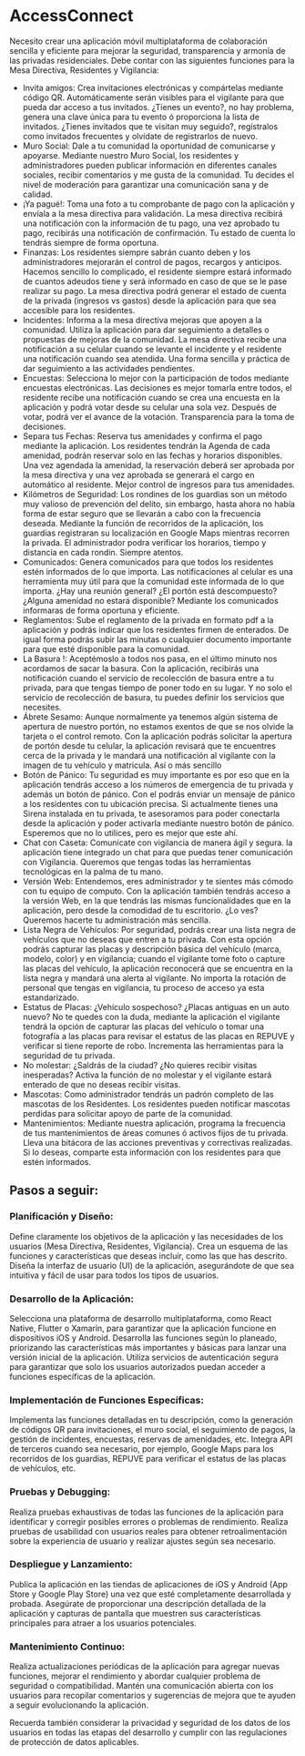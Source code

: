# AccessConnect

Necesito crear una aplicación móvil multiplataforma de colaboración sencilla y eficiente para mejorar la seguridad, transparencia y armonía de las privadas residenciales. Debe contar con las siguientes funciones para la Mesa Directiva, Residentes y Vigilancia:

- Invita amigos: Crea invitaciones electrónicas y compártelas mediante código QR. Automáticamente serán visibles para el vigilante para que pueda dar acceso a tus invitados. ¿Tienes un evento?, no hay problema, genera una clave única para tu evento ó proporciona la lista de invitados. ¿Tienes invitados que te visitan muy seguido?, regístralos como invitados frecuentes y olvídate de registrarlos de nuevo.
- Muro Social: Dale a tu comunidad la oportunidad de comunicarse y apoyarse. Mediante nuestro Muro Social, los residentes y administradores pueden publicar información en diferentes canales sociales, recibir comentarios y me gusta de la comunidad. Tu decides el nivel de moderación para garantizar una comunicación sana y de calidad.
- ¡Ya pagué!: Toma una foto a tu comprobante de pago con la aplicación y envíala a la mesa directiva para validación. La mesa directiva recibirá una notificación con la información de tu pago, una vez aprobado tu pago, recibirás una notificación de confirmación. Tu estado de cuenta lo tendrás siempre de forma oportuna.
- Finanzas: Los residentes siempre sabrán cuanto deben y los administradores mejorarán el control de pagos, recargos y anticipos. Hacemos sencillo lo complicado, el residente siempre estará informado de cuantos adeudos tiene y será informado en caso de que se le pase realizar su pago. La mesa directiva podrá generar el estado de cuenta de la privada (ingresos vs gastos) desde la aplicación para que sea accesible para los residentes.
- Incidentes: Informa a la mesa directiva mejoras que apoyen a la comunidad. Utiliza la aplicación para dar seguimiento a detalles o propuestas de mejoras de la comunidad. La mesa directiva recibe una notificación a su celular cuando se levante el incidente y el residente una notificación cuando sea atendida. Una forma sencilla y práctica de dar seguimiento a las actividades pendientes.
- Encuestas: Selecciona lo mejor con la participación de todos mediante encuestas electrónicas. Las decisiones es mejor tomarla entre todos, el residente recibe una notificación cuando se crea una encuesta en la aplicación y podrá votar desde su celular una sola vez. Después de votar, podrá ver el avance de la votación. Transparencia para la toma de decisiones.
- Separa tus Fechas: Reserva tus amenidades y confirma el pago mediante la aplicación. Los residentes tendrán la Agenda de cada amenidad, podrán reservar solo en las fechas y horarios disponibles. Una vez agendada la amenidad, la reservación deberá ser aprobada por la mesa directiva y una vez aprobada se generará el cargo en automático al residente. Mejor control de ingresos para tus amenidades.
- Kilómetros de Seguridad: Los rondines de los guardias son un método muy valioso de prevención del delito, sin embargo, hasta ahora no había forma de estar seguro que se llevarán a cabo con la frecuencia deseada. Mediante la función de recorridos de la aplicación, los guardias registraran su localización en Google Maps mientras recorren la privada. El administrador podra verificar los horarios, tiempo y distancia en cada rondin. Siempre atentos.
- Comunicados: Genera comunicados para que todos los residentes estén informados de lo que importa. Las notificaciones al celular es una herramienta muy útil para que la comunidad este informada de lo que importa. ¿Hay una reunión general? ¿El portón está descompuesto? ¿Alguna amenidad no estará disponible? Mediante los comunicados informaras de forma oportuna y eficiente.
- Reglamentos: Sube el reglamento de la privada en formato pdf a la aplicación y podrás indicar que los residentes firmen de enterados. De igual forma podrás subir las minutas o cualquier documento importante para que esté disponible para la comunidad.
- La Basura !: Aceptémoslo a todos nos pasa, en el último minuto nos acordamos de sacar la basura. Con la aplicación, recibirás una notificación cuando el servicio de recolección de basura entre a tu privada, para que tengas tiempo de poner todo en su lugar. Y no solo el servicio de recolección de basura, tu puedes definir los servicios que necesites.
- Ábrete Sesamo: Aunque normalmente ya tenemos algún sistema de apertura de nuestro portón, no estamos exentos de que se nos olvide la tarjeta o el control remoto. Con la aplicación podrás solicitar la apertura de portón desde tu celular, la aplicación revisará que te encuentres cerca de la privada y le mandará una notificación al vigilante con la imagen de tu vehículo y matricula. Así o más sencillo
- Botón de Pánico: Tu seguridad es muy importante es por eso que en la aplicación tendrás acceso a los números de emergencia de tu privada y además un botón de pánico. Con el podrás enviar un mensaje de pánico a los residentes con tu ubicación precisa. Si actualmente tienes una Sirena instalada en tu privada, te asesoramos para poder conectarla desde la aplicación y poder activarla mediante nuestro botón de pánico. Esperemos que no lo utilices, pero es mejor que este ahí.
- Chat con Caseta: Comunícate con vigilancia de manera ágil y segura. la aplicación tiene integrado un chat para que puedas tener comunicación con Vigilancia. Queremos que tengas todas las herramientas tecnológicas en la palma de tu mano.
- Versión Web: Entendemos, eres administrador y te sientes más cómodo con tu equipo de computo. Con la aplicación también tendrás acceso a la versión Web, en la que tendrás las mismas funcionalidades que en la aplicación, pero desde la comodidad de tu escritorio. ¿Lo ves? Queremos hacerte tu administración más sencilla.
- Lista Negra de Vehículos: Por seguridad, podrás crear una lista negra de vehículos que no deseas que entren a tu privada. Con esta opción podrás capturar las placas y descripción básica del vehículo (marca, modelo, color) y en vigilancia; cuando el vigilante tome foto o capture las placas del vehículo, la aplicación reconocerá que se encuentra en la lista negra y mandará una alerta al vigilante. No importa la rotación de personal que tengas en vigilancia, tu proceso de acceso ya esta estandarizado.
- Estatus de Placas: ¿Vehículo sospechoso? ¿Placas antiguas en un auto nuevo? No te quedes con la duda, mediante la aplicación el vigilante tendrá la opción de capturar las placas del vehículo o tomar una fotografía a las placas para revisar el estatus de las placas en REPUVE y verificar si tiene reporte de robo. Incrementa las herramientas para la seguridad de tu privada.
- No molestar: ¿Saldrás de la ciudad? ¿No quieres recibir visitas inesperadas? Activa la función de no molestar y el vigilante estará enterado de que no deseas recibir visitas.
- Mascotas: Como administrador tendrás un padrón completo de las mascotas de los Residentes. Los residentes pueden notificar mascotas perdidas para solicitar apoyo de parte de la comunidad.
- Mantenimientos: Mediante nuestra aplicación, programa la frecuencia de tus mantenimientos de áreas comunes ó activos fijos de tu privada. Lleva una bitácora de las acciones preventivas y correctivas realizadas. Si lo deseas, comparte esta información con los residentes para que estén informados.

## Pasos a seguir:

### Planificación y Diseño:
Define claramente los objetivos de la aplicación y las necesidades de los usuarios (Mesa Directiva, Residentes, Vigilancia).
Crea un esquema de las funciones y características que deseas incluir, como las que has descrito.
Diseña la interfaz de usuario (UI) de la aplicación, asegurándote de que sea intuitiva y fácil de usar para todos los tipos de usuarios.

### Desarrollo de la Aplicación:
Selecciona una plataforma de desarrollo multiplataforma, como React Native, Flutter o Xamarin, para garantizar que la aplicación funcione en dispositivos iOS y Android.
Desarrolla las funciones según lo planeado, priorizando las características más importantes y básicas para lanzar una versión inicial de la aplicación.
Utiliza servicios de autenticación segura para garantizar que solo los usuarios autorizados puedan acceder a funciones específicas de la aplicación.

### Implementación de Funciones Específicas:
Implementa las funciones detalladas en tu descripción, como la generación de códigos QR para invitaciones, el muro social, el seguimiento de pagos, la gestión de incidentes, encuestas, reservas de amenidades, etc.
Integra API de terceros cuando sea necesario, por ejemplo, Google Maps para los recorridos de los guardias, REPUVE para verificar el estatus de las placas de vehículos, etc.

### Pruebas y Debugging:
Realiza pruebas exhaustivas de todas las funciones de la aplicación para identificar y corregir posibles errores o problemas de rendimiento.
Realiza pruebas de usabilidad con usuarios reales para obtener retroalimentación sobre la experiencia de usuario y realizar ajustes según sea necesario.

### Despliegue y Lanzamiento:
Publica la aplicación en las tiendas de aplicaciones de iOS y Android (App Store y Google Play Store) una vez que esté completamente desarrollada y probada.
Asegúrate de proporcionar una descripción detallada de la aplicación y capturas de pantalla que muestren sus características principales para atraer a los usuarios potenciales.

### Mantenimiento Continuo:
Realiza actualizaciones periódicas de la aplicación para agregar nuevas funciones, mejorar el rendimiento y abordar cualquier problema de seguridad o compatibilidad.
Mantén una comunicación abierta con los usuarios para recopilar comentarios y sugerencias de mejora que te ayuden a seguir evolucionando la aplicación.

Recuerda también considerar la privacidad y seguridad de los datos de los usuarios en todas las etapas del desarrollo y cumplir con las regulaciones de protección de datos aplicables.

